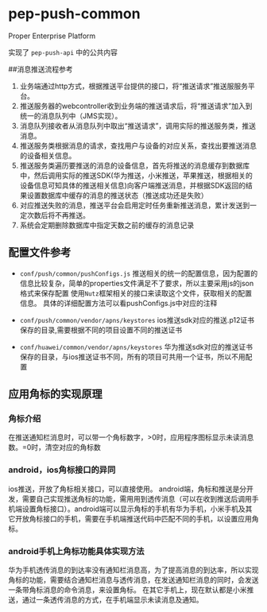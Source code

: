 pep-push-common
===============

Proper Enterprise Platform

实现了 `pep-push-api` 中的公共内容

##消息推送流程参考
1. 业务端通过http方式，根据推送平台提供的接口，将“推送请求”推送服服务平台。
2. 推送服务器的webcontroller收到业务端的推送请求后，将“推送请求”加入到统一的消息队列中（JMS实现）。
3. 消息队列接收者从消息队列中取出“推送请求”，调用实际的推送服务类，推送消息。
4. 推送服务类根据消息的请求，查找用户与设备的对应关系，查找出要推送消息的设备相关信息。
5. 推送服务类遍历要推送的消息的设备信息，首先将推送的消息缓存到数据库中，然后调用实际的推送SDK(华为推送，小米推送，苹果推送，根据相关的设备信息可知具体的推送相关信息)向客户端推送消息，并根据SDK返回的结果设置数据库中缓存的消息的推送状态（推送成功还是失败）
6. 对应推送失败的消息，推送平台会启用定时任务重新推送消息，累计发送到一定次数后将不再推送。
7. 系统会定期删除数据库中指定天数之前的缓存的消息记录

## 配置文件参考

-  `conf/push/common/pushConfigs.js` 
推送相关的统一的配置信息，因为配置的信息比较复杂，简单的properties文件满足不了要求，所以主要采用js的json格式来保存配置
使用`Nutz`框架相关的接口来读取这个文件，获取相关的配置信息。
具体的详细配置方法可以看pushConfigs.js中对应的注释

- `conf/push/common/vendor/apns/keystores`
ios推送sdk对应的推送.p12证书保存的目录,需要根据不同的项目设置不同的推送证书

- `conf/huawei/common/vendor/apns/keystores`
华为推送sdk对应的推送证书保存的目录，与ios推送证书不同，所有的项目可共用一个证书，所以不用配置

## 应用角标的实现原理

### 角标介绍
在推送通知栏消息时，可以带一个角标数字，>0时，应用程序图标显示未读消息数。=0时，清空对应的角标数

### android，ios角标接口的异同
ios推送，开放了角标相关接口，可以直接使用。
android端，角标和推送是分开发，需要自己实现推送角标的功能，需用用到透传消息（可以在收到推送后调用手机端设置角标接口）。android端可以显示角标的手机有华为手机，小米手机及其它开放角标接口的手机，需要在手机端推送代码中匹配不同的手机，以设置应用角标。

### android手机上角标功能具体实现方法
华为手机透传消息的到达率没有通知栏消息高，为了提高消息的到达率，所以实现角标的功能，需要结合通知栏消息与透传消息，在发送通知栏消息的同时，会发送一条带角标消息的命令消息，来设置角标。
在其它手机上，现在默认都是小米推送，通过一条透传消息的方式，在手机端显示未读消息及通知。

